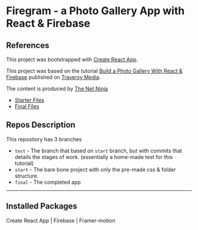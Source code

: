 # Firegram - a Photo Gallery App with React & Firebase

## References

This project was bootstrapped with [Create React App](https://github.com/facebook/create-react-app).

This project was based on the tutorial [Build a Photo Gallery With React & Firebase](https://www.youtube.com/watch?v=vUe91uOx7R0) published on [Traversy Media](https://www.youtube.com/channel/UC29ju8bIPH5as8OGnQzwJyA).

The content is produced by [The Net Ninja](https://www.youtube.com/channel/UCW5YeuERMmlnqo4oq8vwUpg)

- [Starter Files](https://www.youtube.com/redirect?event=video_description&redir_token=QUFFLUhqbl8xR0R2clE1SnBhQl96ZzlJcmpjdXh0UXN3QXxBQ3Jtc0tsQzdFNzdXM3RPa0xySDAyYjlEMGtZR1BTZWotR3ZfdEdMTlNrVHdXTkViUDVxNU9RcmFhdXpXOTZWUUVRSkpxNE9PS2o4X25BMmlpUEwzeUZTVEhUeGdDRHpMWkZPaWRoZTd5dzMzclRNUW1obG9oSQ&q=https%3A%2F%2Fgithub.com%2Fiamshaunjp%2Ffiregram%2Ftree%2Fstarter-files)
- [Final Files](https://www.youtube.com/redirect?event=video_description&redir_token=QUFFLUhqa1RiOHR1VWI0WE5JNGg3VWM4N1ExaW1vVE1UQXxBQ3Jtc0trbFl4X1pWS0gySkJwU2dpR0RMeklPZEVxSE5fVzhuXzNrZTU0R3dLRnZrOTlUdl9XVHNCQUtCSUF6VFU0WkJyb1FiOTJzVm1KVFBEcVNEY2FQeWRYaUFmQWRObURBUmNNY0JoWE80RWdSVkdmU1pGdw&q=https%3A%2F%2Fgithub.com%2Fiamshaunjp%2Ffiregram%2Ftree%2Ffinal-files)

## Repos Description

This repository has 3 branches

- `test` - The branch that based on `start` branch, but with commits that details the stages of work. (essentially a home-made test for this tutorial)
- `start` - The bare bone project with only the pre-made css & folder structure.
- `final` - The completed app

<hr/>

## Installed Packages

Create React App | Firebase | Framer-motion
